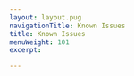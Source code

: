 ```yaml
---
layout: layout.pug
navigationTitle: Known Issues
title: Known Issues
menuWeight: 101
excerpt:

---
```

